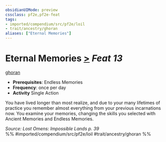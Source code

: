 ```yaml
---
obsidianUIMode: preview
cssclass: pf2e,pf2e-feat
tags:
- imported/compendium/src/pf2e/loil
- trait/ancestry/ghoran
aliases: ["Eternal Memories"]
---
```

# Eternal Memories  [>](chapter-9-playing-the-game.md#Actions "Single Action") *Feat 13*  
[ghoran](ghoran-loil.md)  

- **Prerequisites**: Endless Memories
- **Frequency**: once per day
- **Activity** Single Action

You have lived longer than most realize, and due to your many lifetimes of practice you remember almost everything from your previous incarnations now. You examine your memories, changing the skills you selected with Ancient Memories and Endless Memories.

*Source: Lost Omens: Impossible Lands p. 39*  
%% #imported/compendium/src/pf2e/loil #trait/ancestry/ghoran %%